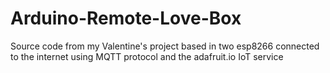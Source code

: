 # Arduino-Remote-Love-Box
Source code from my Valentine's project based in two esp8266 connected to the internet using MQTT protocol and the adafruit.io IoT service
